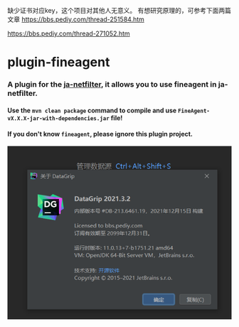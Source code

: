缺少证书对应key，这个项目对其他人无意义。
有想研究原理的，可参考下面两篇文章
https://bbs.pediy.com/thread-251584.htm

https://bbs.pediy.com/thread-271052.htm
# plugin-fineagent

### A plugin for the [ja-netfilter](https://github.com/ja-netfilter/ja-netfilter), it allows you to use fineagent in ja-netfilter.

#### Use the `mvn clean package` command to compile and use `FineAgent-vX.X.X-jar-with-dependencies.jar` file!

#### If you don't know `fineagent`, please ignore this plugin project.
![This is an image](https://raw.githubusercontent.com/googleweb/plugin-fineagent/master/281447_MXXHM396J9ZXY5R.png)
